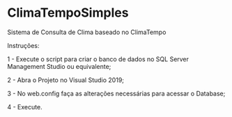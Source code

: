 # ClimaTempoSimples
Sistema de Consulta de Clima baseado no ClimaTempo

Instruções:

1 - Execute o script para criar o banco de dados no SQL Server Management Studio ou equivalente;

2 - Abra o Projeto no Visual Studio 2019;

3 - No web.config faça as alterações necessárias para acessar o Database;

4 - Execute.

